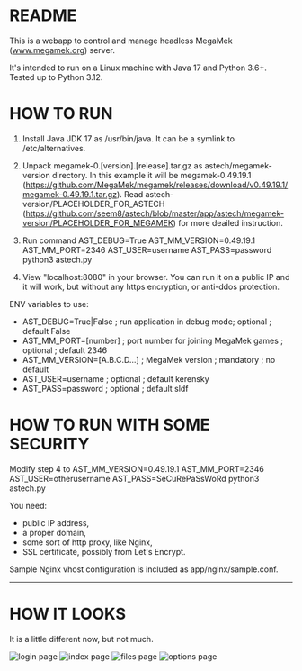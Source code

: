 # README #

This is a webapp to control and manage headless MegaMek (www.megamek.org) server.

It's intended to run on a Linux machine with Java 17 and Python 3.6+. Tested up to Python 3.12.

# HOW TO RUN #

1. Install Java JDK 17 as /usr/bin/java. It can be a symlink to /etc/alternatives.

2. Unpack megamek-0.[version].[release].tar.gz as astech/megamek-version directory. In this example it will be megamek-0.49.19.1 (https://github.com/MegaMek/megamek/releases/download/v0.49.19.1/megamek-0.49.19.1.tar.gz). Read astech-version/PLACEHOLDER_FOR_ASTECH (https://github.com/seem8/astech/blob/master/app/astech/megamek-version/PLACEHOLDER_FOR_MEGAMEK) for more deailed instruction.

4. Run command AST_DEBUG=True AST_MM_VERSION=0.49.19.1 AST_MM_PORT=2346 AST_USER=username AST_PASS=password python3 astech.py

5. View "localhost:8080" in your browser. You can run it on a public IP and it will work, but without any https encryption, or anti-ddos protection.

ENV variables to use:
- AST_DEBUG=True|False ; run application in debug mode; optional ; default False
- AST_MM_PORT=[number] ; port number for joining MegaMek games ; optional ; default 2346
- AST_MM_VERSION=[A.B.C.D...] ; MegaMek version ; mandatory ; no default
- AST_USER=username ; optional ; default kerensky
- AST_PASS=password ; optional ; default sldf

# HOW TO RUN WITH SOME SECURITY #

Modify step 4 to AST_MM_VERSION=0.49.19.1 AST_MM_PORT=2346 AST_USER=otherusername AST_PASS=SeCuRePaSsWoRd python3 astech.py

You need:
- public IP address,
- a proper domain,
- some sort of http proxy, like Nginx,
- SSL certificate, possibly from Let's Encrypt.

Sample Nginx vhost configuration is included as app/nginx/sample.conf.

------------------------------------

# HOW IT LOOKS #
It is a little different now, but not much.

![login page](https://github.com/seem8/astech/blob/master/app/screenshots/astech_login.png "login page")
![index page](https://github.com/seem8/astech/blob/master/app/screenshots/astech_index.png "index page")
![files page](https://github.com/seem8/astech/blob/master/app/screenshots/astech_files_2.png "files page")
![options page](https://github.com/seem8/astech/blob/master/app/screenshots/astech_options.png "options page")

